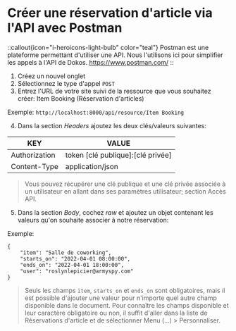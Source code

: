 # Créer une réservation d'article via l'API avec Postman

::callout{icon="i-heroicons-light-bulb" color="teal"}
Postman est une plateforme permettant d'utiliser une API. Nous l'utilisons ici pour simplifier les appels à l'API de Dokos.
https://www.postman.com/
::


1. Créez un nouvel onglet
2. Sélectionnez le type d'appel `POST`
3. Entrez l'URL de votre site suivi de la ressource que vous souhaitez créer: Item Booking (Réservation d'articles)

Exemple: `http://localhost:8000/api/resource/Item Booking`

4. Dans la section _Headers_ ajoutez les deux clés/valeurs suivantes:

|KEY|VALUE|
|---|---|
|Authorization|token [clé publique]:[clé privée]|
|Content-Type|application/json|

> Vous pouvez récupérer une clé publique et une clé privée associée à un utilisateur en allant dans ses paramètres utilisateur; section Accès API.


5. Dans la section _Body_, cochez _raw_ et ajoutez un objet contenant les valeurs qu'on souhaite associer à notre réservation:

Exemple:
```
{
    "item": "Salle de coworking",
    "starts_on": "2022-04-01 08:00:00",
    "ends_on": "2022-04-01 18:00:00",
    "user": "roslynlepicier@armyspy.com"
}
```

> Seuls les champs `item`, `starts_on` et `ends_on` sont obligatoires, mais il est possible d'ajouter une valeur pour n'importe quel autre champ disponible dans le document.
> Pour connaître les champs disponible et leur caractère obligatoire ou non, il suffit d'aller dans la liste de Réservations d'article et de sélectionner Menu (...) > Personnaliser.

